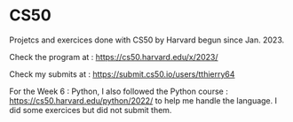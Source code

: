 # CS50
Projetcs and exercices done with CS50 by Harvard begun since Jan. 2023.

Check the program at : https://cs50.harvard.edu/x/2023/

Check my submits at : https://submit.cs50.io/users/tthierry64

For the Week 6 : Python, I also followed the Python course : https://cs50.harvard.edu/python/2022/ to help me handle the language.
I did some exercices but did not submit them.

